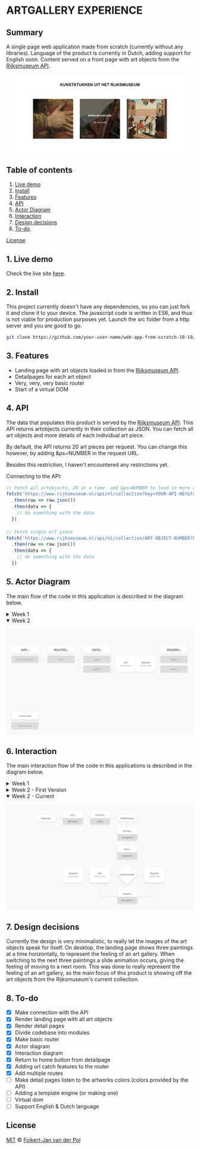 # ARTGALLERY EXPERIENCE

## Summary
A single page web application made from scratch (currently without any libraries). Language of the product is currently in Dutch, adding support for English soon.
Content served on a front page with art objects from the [Rijksmuseum API](https://www.rijksmuseum.nl/nl/api).

![Prototype screenshot](docs/screenshot_1.png)

## Table of contents
1. [Live demo](#1-Live-demo)
2. [Install](#2-Install)
3. [Features](#3-Features)
4. [API](#4-API)
5. [Actor Diagram](#5-Actor-Diagram)
6. [Interaction](#6-Interaction)
7. [Design decisions](#7-Design-decisions)
8. [To-do](#8-To-do)

[License](#License)

## 1. Live demo
Check the live site [here](https://follywolly.github.io/web-app-from-scratch-18-19/src).

## 2. Install
This project currently doesn't have any dependencies, so you can just fork it and clone it to your device.
The javascript code is written in ES6, and thus is not viable for production purposes yet.
Launch the src folder from a http server and you are good to go.
```bash
git clone https://github.com/your-user-name/web-app-from-scratch-18-19/src
```

## 3. Features
- Landing page with art objects loaded in from the [Rijksmuseum API](https://www.rijksmuseum.nl/nl/api).
- Detailpages for each art object
- Very, very, very basic router
- Start of a virtual DOM

## 4. API
The data that populates this product is served by the [Rijksmuseum API](https://www.rijksmuseum.nl/nl/api).
This API returns artobjects currently in their collection as JSON.
You can fetch all art objects and more details of each individual art piece.

By default, the API returns 20 art pieces per request. You can change this however, by adding &ps=NUMBER in the request URL.

Besides this restriction, I haven't encountered any restrictions yet.

Connecting to the API:
```js
// Fetch all artobjects, 20 at a time. add &ps=NUMBER to load in more at a time
fetch('https://www.rijksmuseum.nl/api/nl/collection?key=YOUR-API-KEY&format=json')
  .then(raw => raw.json())
  .then(data => {
    // do something with the data
  })

// Fetch single art piece
fetch('https://www.rijksmuseum.nl/api/nl/collection/ART-OBJECT-NUMBER?key=YOUR-API-KEY&format=json')
  .then(raw => raw.json())
  .then(data => {
    // do something with the data
  })
```
## 5. Actor Diagram
The main flow of the code in this application is described in the diagram below.
<details>
<summary>Week 1</summary>

![Actor diagram image](docs/actor_diagram.png)
</details>

<details open>
<summary>Week 2</summary>

![Actor diagram image](docs/actor_diagram_week2.png)
</details>

## 6. Interaction
The main interaction flow of the code in this applications is described in the diagram below.

<details>
<summary>Week 1</summary>

![Interaction diagram image](docs/interaction_diagram.png)
</details>

<details>
<summary>Week 2 - First Version</summary>

![Interaction diagram image](docs/interaction_diagram_week2.png)
</details>   

<details open>
<summary>Week 2 - Current</summary>

![Interaction diagram image](docs/interaction_diagram_week2_2.png)
</details>   

## 7. Design decisions
Currently the design is very minimalistic, to really let the images of the art objects speak for itself.
On desktop, the landing page shows three paintings at a time horizontally, to represent the feeling of an art gallery. When switching to the next three paintings a slide animation occurs, giving the feeling of moving to a next room. This was done to really represent the feeling of an art gallery, as the main focus of this product is showing off the art objects from the Rijksmuseum's current collection.

## 8. To-do
- [x] Make connection with the API
- [x] Render landing page with all art objects
- [x] Render detail pages
- [x] Divide codebase into modules
- [x] Make basic router
- [x] Actor diagram
- [x] Interaction diagram
- [x] Return to home button from detailpage
- [x] Adding url catch features to the router
- [x] Add multiple routes
- [ ] Make detail pages listen to the artworks colors (colors provided by the API)
- [ ] Adding a template engine (or making one)
- [ ] Virtual dom
- [ ] Support English & Dutch language

## License
[MIT](LICENSE) © [Folkert-Jan van der Pol](https://folkertjan.nl/)

